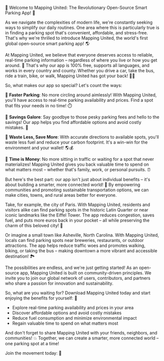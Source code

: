🚨 Welcome to Mapping United: The Revolutionary Open-Source Smart Parking App! 🚨

As we navigate the complexities of modern life, we're constantly seeking ways to simplify our daily routines. One area where this is particularly true is in finding a parking spot that's convenient, affordable, and stress-free. That's why we're thrilled to introduce Mapping United, the world's first global open-source smart parking app! 🌎

At Mapping United, we believe that everyone deserves access to reliable, real-time parking information – regardless of where you live or how you get around. 💯 That's why our app is 100% free, supports all languages, and works in every country and county. Whether you drive a car, take the bus, ride a train, bike, or walk, Mapping United has got your back! 🚴‍♀️

So, what makes our app so special? Let's count the ways:

🔹 **Faster Parking**: No more circling around aimlessly! With Mapping United, you'll have access to real-time parking availability and prices. Find a spot that fits your needs in no time! ⏱️

🔹 **Savings Galore**: Say goodbye to those pesky parking fees and hello to the savings! Our app helps you find affordable options and avoid costly mistakes. 💸

🔹 **Waste Less, Save More**: With accurate directions to available spots, you'll waste less fuel and reduce your carbon footprint. It's a win-win for the environment and your wallet! 🌎💰

🔹 **Time is Money**: No more sitting in traffic or waiting for a spot that never materializes! Mapping United gives you back valuable time to spend on what matters most – whether that's family, work, or personal pursuits. ⏰

But here's the best part: our app isn't just about individual benefits – it's about building a smarter, more connected world! 🌈 By empowering communities and promoting sustainable transportation options, we can make cities, towns, and rural areas better for everyone.

Take, for example, the city of Paris. With Mapping United, residents and visitors alike can find parking spots in the historic Latin Quarter or near iconic landmarks like the Eiffel Tower. The app reduces congestion, saves fuel, and puts more euros back in your pocket – all while preserving the charm of this beloved city! 🗼️

Or imagine a small town like Asheville, North Carolina. With Mapping United, locals can find parking spots near breweries, restaurants, or outdoor attractions. The app helps reduce traffic woes and promotes walking, biking, or taking the bus – making downtown a more vibrant and accessible destination! 🏞️

The possibilities are endless, and we're just getting started! As an open-source app, Mapping United is built on community-driven principles. We invite you to join our global network of users, contributors, and partners who share a passion for innovation and sustainability.

So, what are you waiting for? Download Mapping United today and start enjoying the benefits for yourself: 📲

* Explore real-time parking availability and prices in your area
* Discover affordable options and avoid costly mistakes
* Reduce fuel consumption and minimize environmental impact
* Regain valuable time to spend on what matters most

And don't forget to share Mapping United with your friends, neighbors, and communities! 💥 Together, we can create a smarter, more connected world – one parking spot at a time!

Join the movement today: 🎉